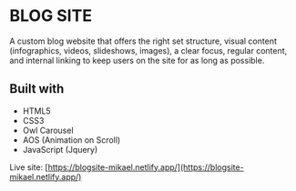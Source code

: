 # BLOG SITE

A custom blog website that offers the right set structure, visual content (infographics, videos, slideshows, images), a clear focus, regular content, and internal linking to keep users on the site for as long as possible.

## Built with

* HTML5
* CSS3
* Owl Carousel
* AOS (Animation on Scroll)
* JavaScript (Jquery)

Live site: [https://blogsite-mikael.netlify.app/](https://blogsite-mikael.netlify.app/)
